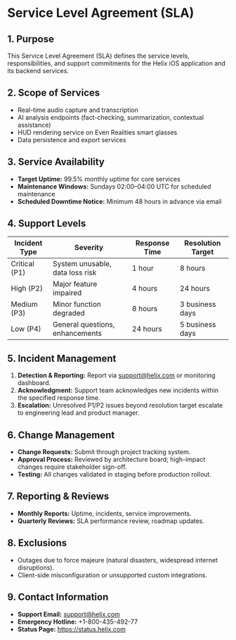  # Service Level Agreement (SLA)

 ## 1. Purpose
 This Service Level Agreement (SLA) defines the service levels, responsibilities, and support commitments for the Helix iOS application and its backend services.

 ## 2. Scope of Services
 - Real-time audio capture and transcription
 - AI analysis endpoints (fact-checking, summarization, contextual assistance)
 - HUD rendering service on Even Realities smart glasses
 - Data persistence and export services

 ## 3. Service Availability
 - **Target Uptime:** 99.5% monthly uptime for core services
 - **Maintenance Windows:** Sundays 02:00–04:00 UTC for scheduled maintenance
 - **Scheduled Downtime Notice:** Minimum 48 hours in advance via email

 ## 4. Support Levels
 | Incident Type      | Severity | Response Time | Resolution Target |
 |--------------------|----------|---------------|-------------------|
 | Critical (P1)      | System unusable, data loss risk | 1 hour  | 8 hours           |
 | High (P2)          | Major feature impaired         | 4 hours | 24 hours          |
 | Medium (P3)        | Minor function degraded        | 8 hours | 3 business days   |
 | Low (P4)           | General questions, enhancements| 24 hours| 5 business days   |

 ## 5. Incident Management
 1. **Detection & Reporting:** Report via support@helix.com or monitoring dashboard.
 2. **Acknowledgment:** Support team acknowledges new incidents within the specified response time.
 3. **Escalation:** Unresolved P1/P2 issues beyond resolution target escalate to engineering lead and product manager.

 ## 6. Change Management
 - **Change Requests:** Submit through project tracking system.
 - **Approval Process:** Reviewed by architecture board; high-impact changes require stakeholder sign-off.
 - **Testing:** All changes validated in staging before production rollout.

 ## 7. Reporting & Reviews
 - **Monthly Reports:** Uptime, incidents, service improvements.
 - **Quarterly Reviews:** SLA performance review, roadmap updates.

 ## 8. Exclusions
 - Outages due to force majeure (natural disasters, widespread internet disruptions).
 - Client-side misconfiguration or unsupported custom integrations.

 ## 9. Contact Information
 - **Support Email:** support@helix.com
 - **Emergency Hotline:** +1-800-435-492-77
 - **Status Page:** https://status.helix.com